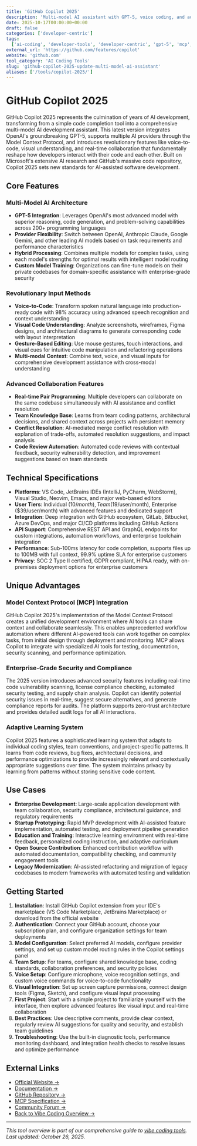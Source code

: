 ```yaml
---
title: 'GitHub Copilot 2025'
description: 'Multi-model AI assistant with GPT-5, voice coding, and advanced collaboration features for modern development teams'
date: 2025-10-17T00:00:00+00:00
draft: false
categories: ['developer-centric']
tags:
  ['ai-coding', 'developer-tools', 'developer-centric', 'gpt-5', 'mcp', 'github', 'voice-coding']
external_url: 'https://github.com/features/copilot'
website: 'github.com'
tool_category: 'AI Coding Tools'
slug: 'github-copilot-2025-update-multi-model-ai-assistant'
aliases: ['/tools/copilot-2025/']
---
```


# GitHub Copilot 2025

GitHub Copilot 2025 represents the culmination of years of AI development, transforming from a simple code completion tool into a comprehensive multi-model AI development assistant. This latest version integrates OpenAI's groundbreaking GPT-5, supports multiple AI providers through the Model Context Protocol, and introduces revolutionary features like voice-to-code, visual understanding, and real-time collaboration that fundamentally reshape how developers interact with their code and each other. Built on Microsoft's extensive AI research and GitHub's massive code repository, Copilot 2025 sets new standards for AI-assisted software development.

## Core Features

### Multi-Model AI Architecture

- **GPT-5 Integration**: Leverages OpenAI's most advanced model with superior reasoning, code generation, and problem-solving capabilities across 200+ programming languages
- **Provider Flexibility**: Switch between OpenAI, Anthropic Claude, Google Gemini, and other leading AI models based on task requirements and performance characteristics
- **Hybrid Processing**: Combines multiple models for complex tasks, using each model's strengths for optimal results with intelligent model routing
- **Custom Model Training**: Organizations can fine-tune models on their private codebases for domain-specific assistance with enterprise-grade security

### Revolutionary Input Methods

- **Voice-to-Code**: Transform spoken natural language into production-ready code with 98% accuracy using advanced speech recognition and context understanding
- **Visual Code Understanding**: Analyze screenshots, wireframes, Figma designs, and architectural diagrams to generate corresponding code with layout interpretation
- **Gesture-Based Editing**: Use mouse gestures, touch interactions, and visual cues for intuitive code manipulation and refactoring operations
- **Multi-modal Context**: Combine text, voice, and visual inputs for comprehensive development assistance with cross-modal understanding

### Advanced Collaboration Features

- **Real-time Pair Programming**: Multiple developers can collaborate on the same codebase simultaneously with AI assistance and conflict resolution
- **Team Knowledge Base**: Learns from team coding patterns, architectural decisions, and shared context across projects with persistent memory
- **Conflict Resolution**: AI-mediated merge conflict resolution with explanation of trade-offs, automated resolution suggestions, and impact analysis
- **Code Review Automation**: Automated code reviews with contextual feedback, security vulnerability detection, and improvement suggestions based on team standards

## Technical Specifications

- **Platforms**: VS Code, JetBrains IDEs (IntelliJ, PyCharm, WebStorm), Visual Studio, Neovim, Emacs, and major web-based editors
- **User Tiers**: Individual ($10/month), Team ($19/user/month), Enterprise ($39/user/month) with advanced features and dedicated support
- **Integration**: Deep integration with GitHub ecosystem, GitLab, Bitbucket, Azure DevOps, and major CI/CD platforms including GitHub Actions
- **API Support**: Comprehensive REST API and GraphQL endpoints for custom integrations, automation workflows, and enterprise toolchain integration
- **Performance**: Sub-100ms latency for code completion, supports files up to 100MB with full context, 99.9% uptime SLA for enterprise customers
- **Privacy**: SOC 2 Type II certified, GDPR compliant, HIPAA ready, with on-premises deployment options for enterprise customers

## Unique Advantages

### Model Context Protocol (MCP) Integration

GitHub Copilot 2025's implementation of the Model Context Protocol creates a unified development environment where AI tools can share context and collaborate seamlessly. This enables unprecedented workflow automation where different AI-powered tools can work together on complex tasks, from initial design through deployment and monitoring. MCP allows Copilot to integrate with specialized AI tools for testing, documentation, security scanning, and performance optimization.

### Enterprise-Grade Security and Compliance

The 2025 version introduces advanced security features including real-time code vulnerability scanning, license compliance checking, automated security testing, and supply chain analysis. Copilot can identify potential security issues in real-time, suggest secure alternatives, and generate compliance reports for audits. The platform supports zero-trust architecture and provides detailed audit logs for all AI interactions.

### Adaptive Learning System

Copilot 2025 features a sophisticated learning system that adapts to individual coding styles, team conventions, and project-specific patterns. It learns from code reviews, bug fixes, architectural decisions, and performance optimizations to provide increasingly relevant and contextually appropriate suggestions over time. The system maintains privacy by learning from patterns without storing sensitive code content.

## Use Cases

- **Enterprise Development**: Large-scale application development with team collaboration, security compliance, architectural guidance, and regulatory requirements
- **Startup Prototyping**: Rapid MVP development with AI-assisted feature implementation, automated testing, and deployment pipeline generation
- **Education and Training**: Interactive learning environment with real-time feedback, personalized coding instruction, and adaptive curriculum
- **Open Source Contribution**: Enhanced contribution workflow with automated documentation, compatibility checking, and community engagement tools
- **Legacy Modernization**: AI-assisted refactoring and migration of legacy codebases to modern frameworks with automated testing and validation

## Getting Started

1. **Installation**: Install GitHub Copilot extension from your IDE's marketplace (VS Code Marketplace, JetBrains Marketplace) or download from the official website
2. **Authentication**: Connect your GitHub account, choose your subscription plan, and configure organization settings for team deployments
3. **Model Configuration**: Select preferred AI models, configure provider settings, and set up custom model routing rules in the Copilot settings panel
4. **Team Setup**: For teams, configure shared knowledge base, coding standards, collaboration preferences, and security policies
5. **Voice Setup**: Configure microphone, voice recognition settings, and custom voice commands for voice-to-code functionality
6. **Visual Integration**: Set up screen capture permissions, connect design tools (Figma, Sketch), and configure visual input processing
7. **First Project**: Start with a simple project to familiarize yourself with the interface, then explore advanced features like visual input and real-time collaboration
8. **Best Practices**: Use descriptive comments, provide clear context, regularly review AI suggestions for quality and security, and establish team guidelines
9. **Troubleshooting**: Use the built-in diagnostic tools, performance monitoring dashboard, and integration health checks to resolve issues and optimize performance

## External Links

- [Official Website →](https://github.com/features/copilot)
- [Documentation →](https://docs.github.com/en/copilot)
- [GitHub Repository →](https://github.com/github/copilot)
- [MCP Specification →](https://modelcontextprotocol.io)
- [Community Forum →](https://github.community/c/copilot)
- [Back to Vibe Coding Overview →](/blog/posts/vibe-coding-revolution/)

---

_This tool overview is part of our comprehensive guide to [vibe coding tools](/blog/posts/vibe-coding-revolution/). Last updated: October 26, 2025._
